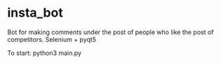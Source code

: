 # insta_bot

Bot for making comments under the post of people who like the post of competitors.
Selenium + pyqt5

To start:
python3 main.py
